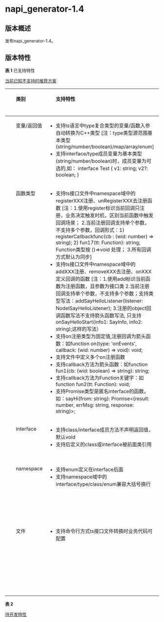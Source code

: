 # napi_generator-1.4

## 版本概述<a name="section249611124916"></a>

发布napi_generator-1.4。

## 版本特性<a name="section249611124917"></a>
**表 1**  已支持特性

[当前已知不支持的推荐方案](https://gitee.com/openharmony/napi_generator/blob/master/docs/SOLUTION.md)

<a name="table143385853321"></a>

<table><thead align="left"><tr id="row53375863312"><th class="cellrowborder" valign="top" width="18%" id="mcps1.2.3.1.1"><p id="p20331858193317"><a name="p20331858193317"></a><a name="p20331858193317"></a><ul>类别</ul></p>
</th>
<th class="cellrowborder" valign="top" width="50%" id="mcps1.2.3.1.2"><p id="p1133115820331"><a name="p1133115820331"></a><a name="p1133115820331"></a><ul>支持特性</ul></p>
</th>
<th class="cellrowborder" valign="top" width="20%" id="mcps1.2.3.1.3"><p id="p1133115820331"><a name="p1133115820333"></a><a name="p1133115820333"></a><ul>用例</ul></p>
</th>
<th class="cellrowborder" valign="top" width="12%" id="mcps1.2.3.1.4"><p id="p1133115820332"><a name="p1133115820332"></a><a name="p1133115820332"></a><ul>版本号</ul></p>
</th>
</tr>
</thead>
<tbody><tr id="row333115812331"><td class="cellrowborder" valign="top" width="18%" headers="mcps1.2.3.1.1 "><p id="p2142111345714"><a name="p2142111345714"></a><a name="p2142111345714"></a><ul>变量/返回值</ul></p>
</td>
<td class="cellrowborder" valign="top" width="50%" headers="mcps1.2.3.1.2 "><a name="ul9264132010"></a><a name="ul9264132010"></a><ul id="ul9264132010"><li>支持ts语言中type复合类型的变量/函数入参自动转换为C++类型 [注：type类型源范围基本类型(string/number/boolean)/map/array/enum]</li><li>支持interface/type成员变量为基本类型(string/number/boolean)时，成员变量为可选的,如：
interface Test {
    v1: string;
    v2?: boolean;
}</li></ul>
</td>
<td class="cellrowborder" valign="top" width="20%" headers="mcps1.2.3.1.3 ">
<ul id="ult940244418001">
<li><a href="https://gitee.com/openharmony/napi_generator/tree/master/test/storytest/test_type">type用例</a>
</li>
</ul>
</td>
<td class="cellrowborder" valign="top" width="12%" headers="mcps1.2.3.1.4 "><p id="p2142111345715"><a name="p2142111345715"></a><a name="p2142111345715"></a><ul>V1.4</ul></p>
</td>
</tr>
<tr id="row334175803317"><td class="cellrowborder" valign="top" width="18%" headers="mcps1.2.3.1.1 "><p id="p382391145710"><a name="p382391145710"></a><a name="p382391145710"></a><ul>函数类型</ul></p>
</td>
<td class="cellrowborder" valign="top" width="50%" headers="mcps1.2.3.1.2 "><a name="ul334485413318"></a><a name="ul334485413318"></a><ul id="ul334485413318"><li>支持ts接口文件中namespace域中的registerXXX注册、unRegisterXXX去注册函数 [注：1.使用register标识当前回调只注册，业务决定触发时机，区别当前函数中触发回调场景； 2.当前注册回调支持单个参数，不支持多个参数，回调形式：1) registerCallbackfunc(cb : (wid: number) => string); 2) fun17(tt: Function): string; Function类型按 ()=>void 处理； 3.所有回调方式默认为同步]</li><li>支持ts接口文件中namespace域中的addXXX注册、removeXXX去注册、onXXX定义回调的函数 [注：1.使用add标识当前函数为注册函数，且参数为接口类 2.当前注册回调支持单个参数，不支持多个参数；支持类型写法：addSayHelloListener(listener: NodeISayHelloListener); 3.注册的object回调函数写法不支持箭头函数写法, 只支持onSayHelloStart(info1: SayInfo, info2: string);这样的写法）</li><li>支持on注册类型为固定值,注册回调为箭头函数：如function on(type: 'onEvents', callback: (wid: number) => void): void; </li><li>支持文件中定义多个on注册函数</li><li>支持callback方法为箭头函数：如function fun1(cb: (wid: boolean) => string): string;</li><li>支持callback方法为Function关键字：如function fun2(tt: Function): void;</li><li>支持Promise类型是匿名interface的函数。如：sayHi(from: string): Promise<{result: number, errMsg: string, response: string}>; </li></ul>
</td>
<td class="cellrowborder" valign="top" width="20%" headers="mcps1.2.3.1.3 ">
<ul id="ult940244418001">
<li><a href="https://gitee.com/openharmony/napi_generator/tree/master/test/storytest/test_on">on/off用例</a>
</li>
<li><a href="https://gitee.com/openharmony/napi_generator/tree/master/test/storytest/test_callback">callback用例</a>
</li>
</ul>
</td>
<td class="cellrowborder" valign="top" width="12%" headers="mcps1.2.3.1.4 "><p id="p2142111345716"><a name="p2142111345716"></a><a name="p2142111345716"></a><ul>V1.4</ul></p>
</td>
</tr>
<tr id="row834358143319"><td class="cellrowborder" valign="top" width="18%" headers="mcps1.2.3.1.1 "><p id="p1818191195713"><a name="p1818191195713"></a><a name="p1818191195713"></a><ul>interface</ul></p>
</td>
<td class="cellrowborder" valign="top" width="50%" headers="mcps1.2.3.1.2 "><a name="ul4367144411512"></a><a name="ul4367144411512"></a><ul id="ul4367144411512"><li>支持class/interface成员方法不声明返回值，默认void</li><li>支持后定义的class或interface被前面类引用</li></ul>
</td>
<td class="cellrowborder" valign="top" width="20%" headers="mcps1.2.3.1.3 ">
<ul id="ult940244418001">
<li><a href="https://gitee.com/openharmony/napi_generator/tree/master/test/storytest/test_class">class用例</a>
</li>
<li><a href="https://gitee.com/openharmony/napi_generator/tree/master/test/storytest/test_interface">interface用例</a>
</li>
</ul>
</td>
<td class="cellrowborder" valign="top" width="12%" headers="mcps1.2.3.1.4 "><p id="p2142111345717"><a name="p2142111345717"></a><a name="p2142111345717"></a><ul>V1.4</ul></p>
</td>
</tr>
<tr id="row119944512385"><td class="cellrowborder" valign="top" width="18%" headers="mcps1.2.3.1.1 "><p id="p919862210573"><a name="p919862210573"></a><a name="p919862210573"></a><ul>namespace</ul></p>
</td>
<td class="cellrowborder" valign="top" width="50%" headers="mcps1.2.3.1.2 "><a name="ul12374158862"></a><a name="ul12374158862"></a><ul id="ul12374158862"><li>支持enum定义在interface后面</li><li>支持namespace域中的interface/type/class/enum兼容大括号换行</li></ul>
</td>
<td class="cellrowborder" valign="top" width="20%" headers="mcps1.2.3.1.3 ">
<ul id="ult940244418001">
<li><a href="https://gitee.com/openharmony/napi_generator/tree/master/test/storytest/test_enum">enum用例</a>
</li>
<li><a href="https://gitee.com/openharmony/napi_generator/tree/master/test/storytest/test_interface">interface用例</a>
</li>
<li><a href="https://gitee.com/openharmony/napi_generator/tree/master/test/storytest/test_class">class用例</a>
</li>
</li>
<li><a href="https://gitee.com/openharmony/napi_generator/tree/master/test/storytest/test_type">type用例</a>
</li>
</ul>
</td>
<td class="cellrowborder" valign="top" width="12%" headers="mcps1.2.3.1.4 "><p id="p2142111345718"><a name="p2142111345718"></a><a name="p2142111345718"></a><ul>V1.4</ul></p>
</td>
</tr>
<tr id="row18711154213388"><td class="cellrowborder" valign="top" width="18%" headers="mcps1.2.3.1.1 " rowspan="2"><p id="p111921822185713"><a name="p111921822185713"></a><a name="p111921822185713"></a><ul>文件</ul></p>
</td>
<td class="cellrowborder" valign="top" width="50%" headers="mcps1.2.3.1.2 "><a name="ul94024441879"></a><a name="ul94024441879"></a><ul id="ul94024441879"><li>支持命令行方式ts接口文件转换时业务代码可配置</li></ul>
</td>
<td class="cellrowborder" valign="top" width="20%" headers="mcps1.2.3.1.3 ">
实现一键生成NAPI实现代码，目前仅支持命令行入口，DevEco Studio入口、VScode入口暂不支持
</td>
<td class="cellrowborder" valign="top" width="12%" headers="mcps1.2.3.1.4 "><p id="p2142111345718"><a name="p2142111345718"></a><a name="p2142111345718"></a><ul>V1.4</ul></p>
</td>
</tr>
</tbody>
</table>





**表 2** 

[待开发特性](https://gitee.com/openharmony/napi_generator/blob/master/docs/ROADMAP_ZH.md)



